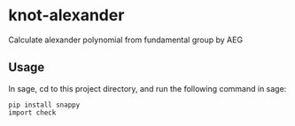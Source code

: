 # knot-alexander

Calculate alexander polynomial from fundamental group by AEG

## Usage

In sage, cd to this project directory, and run the following command in sage:

```sage
pip install snappy
import check
```
